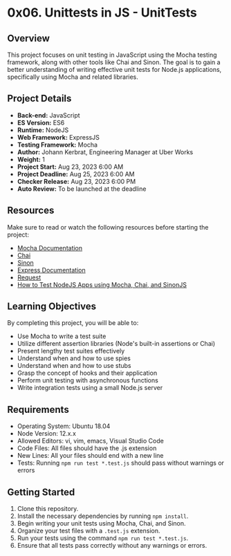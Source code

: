 # 0x06. Unittests in JS - UnitTests

## Overview

This project focuses on unit testing in JavaScript using the Mocha testing framework, along with other tools like Chai and Sinon. The goal is to gain a better understanding of writing effective unit tests for Node.js applications, specifically using Mocha and related libraries.

## Project Details

- **Back-end:** JavaScript
- **ES Version:** ES6
- **Runtime:** NodeJS
- **Web Framework:** ExpressJS
- **Testing Framework:** Mocha
- **Author:** Johann Kerbrat, Engineering Manager at Uber Works
- **Weight:** 1
- **Project Start:** Aug 23, 2023 6:00 AM
- **Project Deadline:** Aug 25, 2023 6:00 AM
- **Checker Release:** Aug 23, 2023 6:00 PM
- **Auto Review:** To be launched at the deadline

## Resources

Make sure to read or watch the following resources before starting the project:

- [Mocha Documentation](https://mochajs.org/)
- [Chai](https://www.chaijs.com/api/)
- [Sinon](https://sinonjs.org/)
- [Express Documentation](https://expressjs.com/en/guide/routing.html)
- [Request](https://www.npmjs.com/package/request)
- [How to Test NodeJS Apps using Mocha, Chai, and SinonJS](https://www.digitalocean.com/community/tutorials/how-to-test-nodejs-apps-using-mocha-chai-and-sinonjs)

## Learning Objectives

By completing this project, you will be able to:

- Use Mocha to write a test suite
- Utilize different assertion libraries (Node's built-in assertions or Chai)
- Present lengthy test suites effectively
- Understand when and how to use spies
- Understand when and how to use stubs
- Grasp the concept of hooks and their application
- Perform unit testing with asynchronous functions
- Write integration tests using a small Node.js server

## Requirements

- Operating System: Ubuntu 18.04
- Node Version: 12.x.x
- Allowed Editors: vi, vim, emacs, Visual Studio Code
- Code Files: All files should have the .js extension
- New Lines: All your files should end with a new line
- Tests: Running `npm run test *.test.js` should pass without warnings or errors

## Getting Started

1. Clone this repository.
2. Install the necessary dependencies by running `npm install`.
3. Begin writing your unit tests using Mocha, Chai, and Sinon.
4. Organize your test files with a `.test.js` extension.
5. Run your tests using the command `npm run test *.test.js`.
6. Ensure that all tests pass correctly without any warnings or errors.


